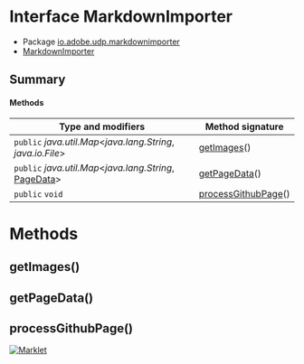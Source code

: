 # Interface MarkdownImporter

* Package [io.adobe.udp.markdownimporter](README.html)
* [MarkdownImporter](MarkdownImporter.html)




## Summary
#### Methods
| Type and modifiers | Method signature |
| --- | --- |
| `public` *java.util.Map*<*java.lang.String*, *java.io.File*> | [getImages](#getimages)() |
| `public` *java.util.Map*<*java.lang.String*, [PageData](PageData.html)> | [getPageData](#getpagedata)() |
| `public` `void` | [processGithubPage](#processgithubpage)() |



# Methods
## getImages()




## getPageData()




## processGithubPage()





[![Marklet](https://img.shields.io/badge/Generated%20by-Marklet-green.svg)](https://github.com/Faylixe/marklet)